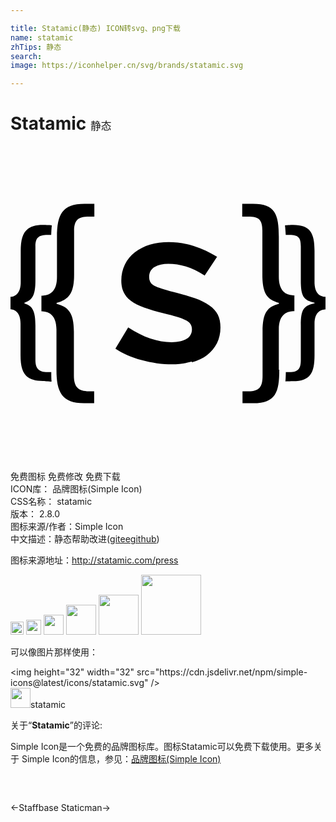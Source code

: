 ```yaml
---

title: Statamic(静态) ICON转svg、png下载
name: statamic
zhTips: 静态
search: 
image: https://iconhelper.cn/svg/brands/statamic.svg

---
```


# Statamic  <small style="font-size: 60%;font-weight: 100">静态</small>

<div id="svg" class="svg-wrap">
<svg role="img" viewBox="0 0 24 24" xmlns="http://www.w3.org/2000/svg"><title>Statamic icon</title><path d="M3.129 17.941c-.03-.213-.021-.713-.021-.713H2.82c-.662 0-.922-.267-.922-.93v-2.635c0-1.19-.278-1.481-.835-1.664v-.061c.557-.183.835-.486.835-1.676V7.638c0-.663.26-.87.92-.87h.285s.014-.457.045-.724c-.135-.018-.66-.03-.66-.03-1.334 0-1.709.646-1.709 1.979v2.391c0 .978-.569 1.109-.779 1.109v.95c.21 0 .765.132.765 1.094v2.406c0 1.334.374 1.964 1.709 1.964 0 0 .524.046.63.046l.025-.012zM2.318 12.59c.488 0 1.184.168 1.184 1.398v3.063c0 1.698.408 2.549 2.107 2.549h.765v-.908h-.39c-.84 0-1.154-.349-1.154-1.189v-3.359c0-1.515-.479-1.885-1.319-2.12v-.068c.84-.236 1.335-.623 1.335-2.138V6.466c0-.839.314-1.09 1.154-1.09h.389v-.974h-.75c-1.693 0-2.098.824-2.098 2.518v3.058c0 1.244-.689 1.425-1.185 1.425v1.198l-.038-.011zm11.487 3.898c.464-.131.854-.319 1.176-.565.32-.245.57-.548.75-.902.176-.355.266-.749.266-1.185 0-.379-.066-.705-.198-.974-.132-.271-.345-.506-.636-.712-.293-.206-.665-.391-1.118-.551-.452-.16-.999-.32-1.642-.479-.689-.175-1.166-.33-1.434-.465-.271-.14-.405-.362-.405-.672 0-.354.141-.614.423-.772.28-.166.627-.24 1.041-.24.445 0 .893.06 1.34.21.446.134.922.374 1.426.689l.945-1.425c-.551-.344-1.145-.615-1.779-.824-.63-.209-1.273-.3-1.904-.3-.51 0-.988.06-1.424.194-.435.136-.824.33-1.154.586-.332.254-.585.569-.766.929-.179.359-.27.78-.27 1.229 0 .344.06.629.181.885.119.254.299.465.554.659s.585.359 1.005.509c.42.15.914.301 1.499.436.778.18 1.319.345 1.648.51.33.149.495.39.495.705 0 .314-.135.568-.405.733s-.659.255-1.139.255c-1.064 0-2.174-.375-3.313-1.125l-.975 1.619c.271.181.57.346.915.495.345.15.704.271 1.079.375.375.105.765.181 1.17.24.404.06.779.074 1.139.074.569 0 1.08-.074 1.544-.209l-.034.068zm7.461-9.72c.66 0 .853.207.853.87v2.623c0 1.188.209 1.493 1.045 1.679v.052c-.836.185-1.045.476-1.045 1.663v2.643c0 .659-.192.929-.853.929h-.289s-.003.499-.031.71c.116 0 .575-.015.575-.015 1.335 0 1.643-.647 1.643-1.981v-2.398c0-.965.56-1.095.837-1.095v-.958c-.277 0-.837-.133-.837-1.109V7.993c0-1.334-.308-1.981-1.643-1.981 0 0-.47.015-.608.032.029.267.059.726.059.726h.285l.009-.002zM20.444 17.049v-3.063c0-1.229.697-1.397 1.185-1.397v-1.21c-.487 0-1.185-.168-1.185-1.413V6.918c0-1.697-.269-2.518-1.969-2.518h-.82v.975h.449c.84 0 1.086.25 1.086 1.091v3.349c0 1.514.419 1.9 1.259 2.136v.067c-.84.235-1.244.605-1.244 2.119v3.364c0 .843-.24 1.191-1.079 1.191h-.449v.908h.824c1.708 0 1.978-.853 1.978-2.552h-.035z"/></svg>
</div>
<detail full-name='statamic'></detail>

<div class="detail-page">
<p>
<span><span class="badge-success badge">免费图标</span> <span class="badge-success badge">免费修改</span>  <span class="badge-success badge">免费下载</span> </span>
<br/>
<span>
ICON库：
<span class="badge-secondary badge">品牌图标(Simple Icon)</span> 
</span>
<br/>
<span>
CSS名称：
<span class="badge-secondary badge">statamic</span> 
</span>

<br/>
<span>
版本：
<span class="badge-secondary badge">2.8.0</span> 
</span>
<br/>
<span>图标来源/作者：<span class="badge-light badge">Simple Icon</span></span> 
<br/>
<span class="zh-detail">中文描述：<span class="badge-primary badge">静态</span><span class="help-link"><span>帮助改进</span>(<a href="https://gitee.com/liuwave/icon-helper/edit/master/json/brands/statamic.json" target="_blank" rel="noopener noreferrer">gitee</a><a href="https://github.com/liuwave/icon-helper/edit/master/json/brands/statamic.json" target="_blank" rel="noopener noreferrer">github</a></span>)</span><br/>
</p>
</div><div class="description description alert alert-light"><p>图标来源地址：<a href="http://statamic.com/press" target="_blank" rel="noopener noreferrer">http://statamic.com/press</a></p></div>
<div class="alert alert-dark">
<img height="21" width="21" src="https://cdn.jsdelivr.net/npm/simple-icons@latest/icons/statamic.svg" />
<img height="24" width="24" src="https://cdn.jsdelivr.net/npm/simple-icons@latest/icons/statamic.svg" />
<img height="32" width="32" src="https://cdn.jsdelivr.net/npm/simple-icons@latest/icons/statamic.svg" />
<img height="48" width="48" src="https://cdn.jsdelivr.net/npm/simple-icons@latest/icons/statamic.svg" />
<img height="64" width="64" src="https://cdn.jsdelivr.net/npm/simple-icons@latest/icons/statamic.svg" />
<img height="96" width="96" src="https://cdn.jsdelivr.net/npm/simple-icons@latest/icons/statamic.svg" />

</div>
<div>
  <p>可以像图片那样使用：    
  </p>
  <div class="alert alert-primary" style="font-size: 14px">
    &lt;img height="32" width="32" src="https://cdn.jsdelivr.net/npm/simple-icons@latest/icons/statamic.svg" /&gt;
    <copy-btn content='<img height="32" width="32" src="https://cdn.jsdelivr.net/npm/simple-icons@latest/icons/statamic.svg" />'></copy-btn>
  </div>
  <div class="alert alert-secondary">
    <img height="32" width="32" src="https://cdn.jsdelivr.net/npm/simple-icons@latest/icons/statamic.svg" />statamic
    <copy-btn content="statamic" btn-title="复制图标名称"></copy-btn>
  </div>
</div>
<div class="icon-detail__container">
<p>关于“<b>Statamic</b>”的评论:</p>
</div>
<Vssue title="关于“Statamic”的评论" />
<div><p>Simple Icon是一个免费的品牌图标库。图标Statamic可以免费下载使用。更多关于  Simple Icon的信息，参见：<a target="_blank" href="https://iconhelper.cn/brands.html">品牌图标(Simple Icon)</a>
</p></div>


<div style="padding:2rem 0 " class="page-nav"><p class="inner"><span class="prev">←<router-link to="/icon/staffbase.html">Staffbase</router-link></span> <span class="next"><router-link to="/icon/staticman.html">Staticman</router-link>→</span></p></div>

